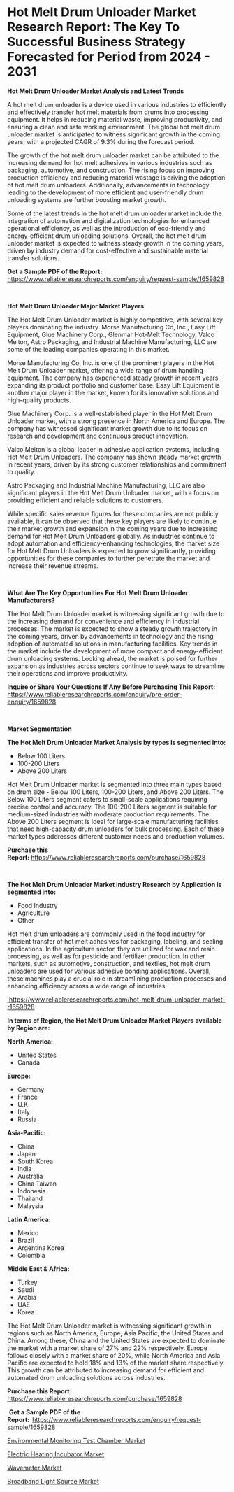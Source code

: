 <p><h1>Hot Melt Drum Unloader Market Research Report: The Key To Successful Business Strategy Forecasted for Period from 2024 - 2031</h1></p><p><strong>Hot Melt Drum Unloader Market Analysis and Latest Trends</strong></p>
<p><p>A hot melt drum unloader is a device used in various industries to efficiently and effectively transfer hot melt materials from drums into processing equipment. It helps in reducing material waste, improving productivity, and ensuring a clean and safe working environment. The global hot melt drum unloader market is anticipated to witness significant growth in the coming years, with a projected CAGR of 9.3% during the forecast period.</p><p>The growth of the hot melt drum unloader market can be attributed to the increasing demand for hot melt adhesives in various industries such as packaging, automotive, and construction. The rising focus on improving production efficiency and reducing material wastage is driving the adoption of hot melt drum unloaders. Additionally, advancements in technology leading to the development of more efficient and user-friendly drum unloading systems are further boosting market growth.</p><p>Some of the latest trends in the hot melt drum unloader market include the integration of automation and digitalization technologies for enhanced operational efficiency, as well as the introduction of eco-friendly and energy-efficient drum unloading solutions. Overall, the hot melt drum unloader market is expected to witness steady growth in the coming years, driven by industry demand for cost-effective and sustainable material transfer solutions.</p></p>
<p><strong>Get a Sample PDF of the Report:&nbsp;</strong> <a href="https://www.reliableresearchreports.com/enquiry/request-sample/1659828">https://www.reliableresearchreports.com/enquiry/request-sample/1659828</a></p>
<p>&nbsp;</p>
<p><strong>Hot Melt Drum Unloader Major Market Players</strong></p>
<p><p>The Hot Melt Drum Unloader market is highly competitive, with several key players dominating the industry. Morse Manufacturing Co, Inc., Easy Lift Equipment, Glue Machinery Corp., Glenmar Hot-Melt Technology, Valco Melton, Astro Packaging, and Industrial Machine Manufacturing, LLC are some of the leading companies operating in this market.</p><p>Morse Manufacturing Co, Inc. is one of the prominent players in the Hot Melt Drum Unloader market, offering a wide range of drum handling equipment. The company has experienced steady growth in recent years, expanding its product portfolio and customer base. Easy Lift Equipment is another major player in the market, known for its innovative solutions and high-quality products.</p><p>Glue Machinery Corp. is a well-established player in the Hot Melt Drum Unloader market, with a strong presence in North America and Europe. The company has witnessed significant market growth due to its focus on research and development and continuous product innovation.</p><p>Valco Melton is a global leader in adhesive application systems, including Hot Melt Drum Unloaders. The company has shown steady market growth in recent years, driven by its strong customer relationships and commitment to quality.</p><p>Astro Packaging and Industrial Machine Manufacturing, LLC are also significant players in the Hot Melt Drum Unloader market, with a focus on providing efficient and reliable solutions to customers.</p><p>While specific sales revenue figures for these companies are not publicly available, it can be observed that these key players are likely to continue their market growth and expansion in the coming years due to increasing demand for Hot Melt Drum Unloaders globally. As industries continue to adopt automation and efficiency-enhancing technologies, the market size for Hot Melt Drum Unloaders is expected to grow significantly, providing opportunities for these companies to further penetrate the market and increase their revenue streams.</p></p>
<p>&nbsp;</p>
<p><strong>What Are The Key Opportunities For Hot Melt Drum Unloader Manufacturers?</strong></p>
<p><p>The Hot Melt Drum Unloader market is witnessing significant growth due to the increasing demand for convenience and efficiency in industrial processes. The market is expected to show a steady growth trajectory in the coming years, driven by advancements in technology and the rising adoption of automated solutions in manufacturing facilities. Key trends in the market include the development of more compact and energy-efficient drum unloading systems. Looking ahead, the market is poised for further expansion as industries across sectors continue to seek ways to streamline their operations and improve productivity.</p></p>
<p><strong>Inquire or Share Your Questions If Any Before Purchasing This Report:</strong> <a href="https://www.reliableresearchreports.com/enquiry/pre-order-enquiry/1659828">https://www.reliableresearchreports.com/enquiry/pre-order-enquiry/1659828</a></p>
<p>&nbsp;</p>
<p><strong>Market Segmentation</strong></p>
<p><strong>The Hot Melt Drum Unloader Market Analysis by types is segmented into:</strong></p>
<p><ul><li>Below 100 Liters</li><li>100-200 Liters</li><li>Above 200 Liters</li></ul></p>
<p><p>Hot Melt Drum Unloader market is segmented into three main types based on drum size - Below 100 Liters, 100-200 Liters, and Above 200 Liters. The Below 100 Liters segment caters to small-scale applications requiring precise control and accuracy. The 100-200 Liters segment is suitable for medium-sized industries with moderate production requirements. The Above 200 Liters segment is ideal for large-scale manufacturing facilities that need high-capacity drum unloaders for bulk processing. Each of these market types addresses different customer needs and production volumes.</p></p>
<p><strong>Purchase this Report:&nbsp;</strong><a href="https://www.reliableresearchreports.com/purchase/1659828">https://www.reliableresearchreports.com/purchase/1659828</a></p>
<p>&nbsp;</p>
<p><strong>The Hot Melt Drum Unloader Market Industry Research by Application is segmented into:</strong></p>
<p><ul><li>Food Industry</li><li>Agriculture</li><li>Other</li></ul></p>
<p><p>Hot melt drum unloaders are commonly used in the food industry for efficient transfer of hot melt adhesives for packaging, labeling, and sealing applications. In the agriculture sector, they are utilized for wax and resin processing, as well as for pesticide and fertilizer production. In other markets, such as automotive, construction, and textiles, hot melt drum unloaders are used for various adhesive bonding applications. Overall, these machines play a crucial role in streamlining production processes and enhancing efficiency across a wide range of industries.</p></p>
<p><a href="https://www.reliableresearchreports.com/hot-melt-drum-unloader-market-r1659828">&nbsp;https://www.reliableresearchreports.com/hot-melt-drum-unloader-market-r1659828</a></p>
<p><strong>In terms of Region, the Hot Melt Drum Unloader Market Players available by Region are:</strong></p>
<p>
    <p> <strong> North America: </strong>
        <ul>
            <li>United States</li>
            <li>Canada</li>
        </ul>
        </p> 
    <p> <strong> Europe: </strong>
        <ul>
            <li>Germany</li>
            <li>France</li>
            <li>U.K.</li>
            <li>Italy</li>
            <li>Russia</li>
        </ul>
        </p> 
    <p> <strong> Asia-Pacific: </strong>
        <ul>
            <li>China</li>
            <li>Japan</li>
            <li>South Korea</li>
            <li>India</li>
            <li>Australia</li>
            <li>China Taiwan</li>
            <li>Indonesia</li>
            <li>Thailand</li>
            <li>Malaysia</li>
        </ul>
        </p> 
    <p> <strong> Latin America: </strong>
        <ul>
            <li>Mexico</li>
            <li>Brazil</li>
            <li>Argentina Korea</li>
            <li>Colombia</li>
        </ul>
        </p> 
    <p> <strong> Middle East & Africa: </strong>
        <ul>
            <li>Turkey</li>
            <li>Saudi</li>
            <li>Arabia</li>
            <li>UAE</li>
            <li>Korea</li>
        </ul>
    </p>
    </p>
<p><p>The Hot Melt Drum Unloader market is witnessing significant growth in regions such as North America, Europe, Asia Pacific, the United States and China. Among these, China and the United States are expected to dominate the market with a market share of 27% and 22% respectively. Europe follows closely with a market share of 20%, while North America and Asia Pacific are expected to hold 18% and 13% of the market share respectively. This growth can be attributed to increasing demand for efficient and automated drum unloading solutions across industries.</p></p>
<p><strong>Purchase this Report: </strong><a href="https://www.reliableresearchreports.com/purchase/1659828">https://www.reliableresearchreports.com/purchase/1659828</a></p>
<p>&nbsp;<strong>Get a Sample PDF of the Report:&nbsp;&nbsp;</strong><a href="https://www.reliableresearchreports.com/enquiry/request-sample/1659828">https://www.reliableresearchreports.com/enquiry/request-sample/1659828</a></p>
<p><strong></strong></p>
<p><p><a href="https://issuu.com/reportprime-2/docs/environmental-monitoring-test-chamber-market-size-">Environmental Monitoring Test Chamber Market</a></p><p><a href="https://issuu.com/reportprime-2/docs/electric-heating-incubator-market-size-2030.pptx">Electric Heating Incubator Market</a></p><p><a href="https://github.com/sydneyHley85/Market-Research-Report-List-1/blob/main/wavemeter-market.md">Wavemeter Market</a></p><p><a href="https://github.com/JordyBecker/Market-Research-Report-List-1/blob/main/broadband-light-source-market.md">Broadband Light Source Market</a></p></p>